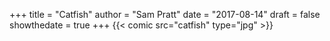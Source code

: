 +++
title = "Catfish"
author = "Sam Pratt"
date = "2017-08-14"
draft = false
showthedate = true
+++
{{< comic src="catfish" type="jpg" >}}